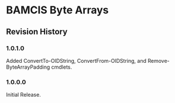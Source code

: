 # BAMCIS Byte Arrays

## Revision History

### 1.0.1.0
Added ConvertTo-OIDString, ConvertFrom-OIDString, and Remove-ByteArrayPadding cmdlets.

### 1.0.0.0
Initial Release.